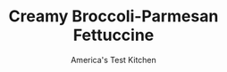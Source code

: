 ---
layout: ../../layouts/MarkdownPostLayout.astro
title: Creamy Broccoli-Parmesan Fettuccine
author: America's Test Kitchen
pubDate: 2023-03-15
description: "We wanted to add a pasta dish to our weeknight repertoire, but not another bland, boring recipe. Our dish had to be fresh and full of flavor."
image_url: https://res.cloudinary.com/hksqkdlah/image/upload/ar_1:1,c_fill,dpr_2.0,f_auto,fl_lossy.progressive.strip_profile,g_faces:auto,q_auto:low,w_344/4804_sfs-qdr07-sfs-4c-broccolifettucine-316231
tags: ["Main Courses","Italian","Pasta","Vegetables","30-Minute Suppers"]
calories: 3959
protein: 21
carbohydrates: 68
fats: 
fiber: 5
ingredients: ["2 tablespoons, unsalted butter","1 tablespoon, olive oil","1 large head, broccoli, florets cut into 1-inch pieces, stalks peeled and cut into 1/4-inch pieces",", Table salt","4 cloves, garlic, minced","1 1/2 cups, heavy cream","1/8 teaspoon, red pepper flakes","1 pound, dried fettuccine","2 teaspoons, grated lemon zest and 5 teaspoons juice from 2 lemons","3/4 cup, grated Parmesan cheese"]
serves: 6
time: ""
instructions: ["Bring 4 quarts water to boil in large pot over high heat. Meanwhile, heat butter and oil in large nonstick skillet over medium-high heat until butter is foaming. Add broccoli, season with salt, and cook until browned in spots and just tender, about 5 minutes. Add garlic and stir until fragrant, about 30 seconds. Add 1 cup cream and red pepper flakes and bring to boil. Reduce heat to low and gently simmer until broccoli is tender (sauce will still be a bit thin), 6 to 7 minutes.","Meanwhile, add 1 tablespoon salt and pasta to boiling water and cook until al dente. Reserve 1/2 cup pasta cooking water, then drain pasta and return to pot. Add broccoli sauce and remaining 1/2 cup cream to pot with pasta and simmer over medium heat, tossing constantly, until sauce has thickened, 1 to 2 minutes. Stir in lemon zest, lemon juice, and Parmesan and toss until cheese has melted, adding reserved pasta water as needed to adjust consistency of sauce. Adjust salt to taste and serve."]
nutrition: ["646 mg Potassium","397 mg Phosphorus","341 mg Calcium","2 mg Iron","80 mg Magnesium","682 mg Sodium","2 mg Zinc","34 g Fat","2 mg Niacin (B3)","10 g Monounsaturated","1 g Polyunsaturated","116 mg Vitamin C","104 mg Cholesterol","19 g Saturated","5 g Fiber","97 µg Folate (food)","6 g Sugars","132 µg Vitamin K","166 g Water","68 g Carbs","97 µg Folate equivalent (total)","21 g Protein","2 mg Vitamin E","354 µg Vitamin A","659 kcal Energy","3959 calories"]
notes: "You can substitute two 9-ounce packages of fresh fettuccine for the dried. If using fresh pasta, increase the reserved pasta water to 1 cup."
---